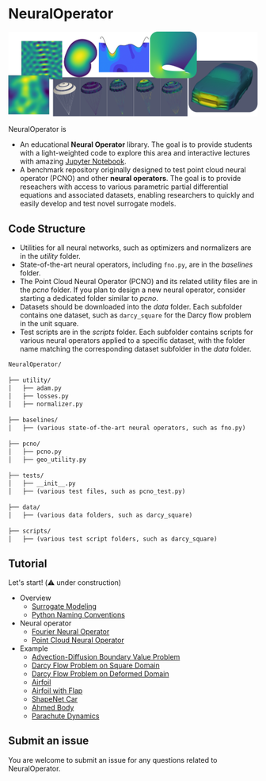 # NeuralOperator

<img src="docs/neural_operator.png" width="800" />

NeuralOperator is

* An educational **Neural Operator** library. 
The goal is to provide students with a light-weighted code to explore this area 
and interactive lectures with amazing [Jupyter Notebook](https://jupyter.org/).
* A benchmark repository originally designed to test point cloud neural operator (PCNO) and other **neural operators**. 
The goal is to provide reseachers with access to various parametric partial differential equations and associated datasets, 
enabling researchers to quickly and easily develop and test novel surrogate models.

## Code Structure
* Utilities for all neural networks, such as optimizers and normalizers are in the *utility* folder.
* State-of-the-art neural operators, including `fno.py`, are in the *baselines* folder.
* The Point Cloud Neural Operator (PCNO) and its related utility files are in the *pcno* folder. If you plan to design a new neural operator, consider starting a dedicated folder similar to *pcno*.
* Datasets should be downloaded into the *data* folder. Each subfolder contains one dataset, such as `darcy_square` for the Darcy flow problem in the unit square.
* Test scripts are in the *scripts* folder. Each subfolder contains scripts for various neural operators applied to a specific dataset, with the folder name matching the corresponding dataset subfolder in the *data* folder.

<pre style="white-space: pre-wrap;"><code>NeuralOperator/

├── utility/
│   ├── adam.py
│   ├── losses.py
│   ├── normalizer.py

├── baselines/
│   ├── (various state-of-the-art neural operators, such as fno.py)

├── pcno/
│   ├── pcno.py
│   ├── geo_utility.py

├── tests/
│   ├── __init__.py
│   ├── (various test files, such as pcno_test.py)

├── data/
│   ├── (various data folders, such as darcy_square)

├── scripts/
│   ├── (various test script folders, such as darcy_square)</code></pre>


## Tutorial
Let's start! (⚠️ under construction)



* Overview
    * [Surrogate Modeling](docs/surrogate_modeling.pptx)
    * [Python Naming Conventions](https://peps.python.org/pep-0008/#naming-conventions)
* Neural operator
    * [Fourier Neural Operator](docs/fno.ipynb)
    * [Point Cloud Neural Operator](docs/pcno.ipynb)
* Example
    * [Advection-Diffusion Boundary Value Problem](scripts/adv_diff_bvp/README.md)
    * [Darcy Flow Problem on Square Domain](scripts/darcy_square/README.md)
    * [Darcy Flow Problem on Deformed Domain](scripts/darcy_deformed_domain/README.md)
    * [Airfoil](scripts/airfoil/README.md)
    * [Airfoil with Flap](scripts/airfoil_flap/README.md)
    * [ShapeNet Car](scripts/car_shapenet/README.md)
    * [Ahmed Body](scripts/ahmed_body/README.md)
    * [Parachute Dynamics](scripts/parachute/README.md)
      


## Submit an issue
You are welcome to submit an issue for any questions related to NeuralOperator. 

<!-- ## Here are some research papers using NeuralOperator
1. Daniel Zhengyu Huang "[Iterated Kalman Methodology For Inverse Problems / Unscented Kalman Inversion](https://arxiv.org/pdf/2102.01580.pdf)." -->



